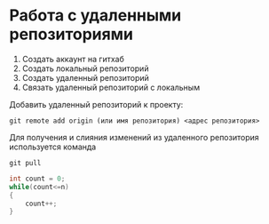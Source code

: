 # Работа с удаленными репозиториями
1. Создать аккаунт на гитхаб
2. Создать локальный репозиторий
3. Создать удаленный репозиторий 
4. Связать удаленный репозиторий с локальным

Добавить удаленный репозиторий к проекту: 
```
git remote add origin (или имя репозитория) <адрес репозитория>
```

Для получения и слияния изменений из удаленного репозитория используется команда 
```
git pull
```

```C#
int count = 0;
while(count<=n)
{
    count++;
}
```
